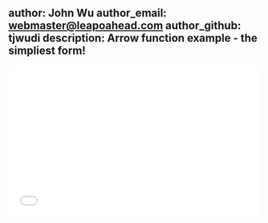 author: John Wu
author_email: webmaster@leapoahead.com
author_github: tjwudi
description: Arrow function example - the simpliest form!
---

<iframe height='300' scrolling='no' src='//codepen.io/tjwudi/embed/RPKqbq/?height=300&theme-id=0&default-tab=js' frameborder='no' allowtransparency='true' allowfullscreen='true' style='width: 100%;'>See the Pen <a href='http://codepen.io/tjwudi/pen/RPKqbq/'>RPKqbq</a> by John Wu (<a href='http://codepen.io/tjwudi'>@tjwudi</a>) on <a href='http://codepen.io'>CodePen</a>.
</iframe>